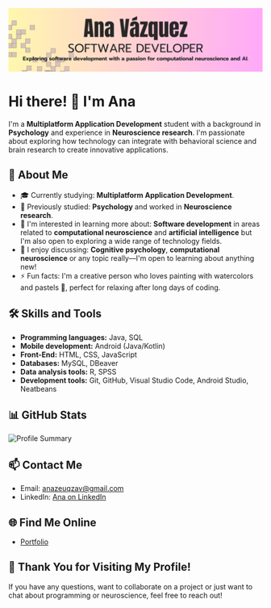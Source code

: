![Banner](https://github.com/anazeuqzav/anazeuqzav/blob/main/banner.png)
# Hi there! 👋 I'm Ana

I'm a **Multiplatform Application Development** student with a background in **Psychology** and experience in **Neuroscience research**. I'm passionate about exploring how technology can integrate with behavioral science and brain research to create innovative applications.

## 🚀 About Me

- 🎓 Currently studying: **Multiplatform Application Development**.
- 🧠 Previously studied: **Psychology** and worked in **Neuroscience research**.
- 🌱 I'm interested in learning more about: **Software development** in areas related to **computational neuroscience** and **artificial intelligence** but I'm also open to exploring a wide range of technology fields.
- 💬 I enjoy discussing: **Cognitive psychology**, **computational neuroscience** or any topic really—I'm open to learning about anything new!
- ⚡ Fun facts: I'm a creative person who loves painting with watercolors and pastels 🎨, perfect for relaxing after long days of coding.

## 🛠️ Skills and Tools

- **Programming languages:** Java, SQL
- **Mobile development:** Android (Java/Kotlin)
- **Front-End:** HTML, CSS, JavaScript
- **Databases:** MySQL, DBeaver
- **Data analysis tools:** R, SPSS
- **Development tools:** Git, GitHub, Visual Studio Code, Android Studio, Neatbeans

## 📊 GitHub Stats

![Profile Summary](https://github-profile-summary-cards.vercel.app/api/cards/profile-details?username=anazeuqzav&theme=dracula)


## 📫 Contact Me

- Email: [anazeuqzav@gmail.com](mailto:anazeuqzav@gmail.com)
- LinkedIn: [Ana on LinkedIn](https://www.linkedin.com/in/ana-v%C3%A1zquez-de-%C3%A1gredos/)


## 🌐 Find Me Online

- [Portfolio](https://anazeuqzav.github.io/portfolio/) 

<!--## 🎨 Featured Projects

- [NeuroMind](https://github.com/ana/neuro-mind): A mobile app designed to enhance mental health through cognitive exercises based on neuroscience.
- [CerebroTech](https://github.com/ana/cerebro-tech): A web platform using machine learning to analyze real-time brain activity patterns.-->

## 🎉 Thank You for Visiting My Profile!

If you have any questions, want to collaborate on a project or just want to chat about programming or neuroscience, feel free to reach out!
